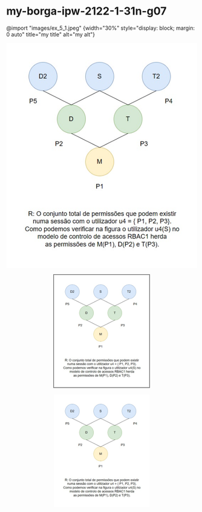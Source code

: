 # my-borga-ipw-2122-1-31n-g07


@import "images/ex_5_1.jpeg" {width="30%" style="display: block; margin: 0 auto" title="my title" alt="my alt"}


![ex5 1](images/ex_5_1.jpeg)


<p align="center"><img src="images/ex_5_1.jpeg" width="50%" style="border: 2px solid  gray;"></p>

<center><img src="images/ex_5_1.jpeg" width="50%" ></center>